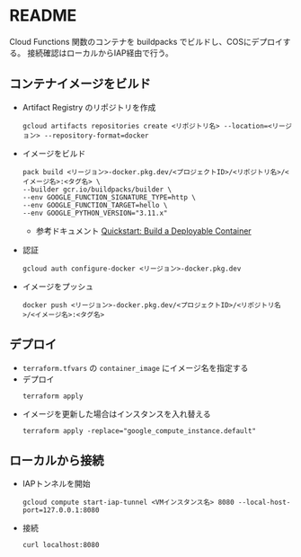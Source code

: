 # README

Cloud Functions 関数のコンテナを buildpacks でビルドし、COSにデプロイする。
接続確認はローカルからIAP経由で行う。

## コンテナイメージをビルド

* Artifact Registry のリポジトリを作成
  ```
  gcloud artifacts repositories create <リポジトリ名> --location=<リージョン> --repository-format=docker
  ```
* イメージをビルド
  ```
  pack build <リージョン>-docker.pkg.dev/<プロジェクトID>/<リポジトリ名>/<イメージ名>:<タグ名> \
  --builder gcr.io/buildpacks/builder \
  --env GOOGLE_FUNCTION_SIGNATURE_TYPE=http \
  --env GOOGLE_FUNCTION_TARGET=hello \
  --env GOOGLE_PYTHON_VERSION="3.11.x"
  ```
  * 参考ドキュメント
    [Quickstart: Build a Deployable Container](https://github.com/GoogleCloudPlatform/functions-framework-python?tab=readme-ov-file#quickstart-build-a-deployable-container)

* 認証
  ```
  gcloud auth configure-docker <リージョン>-docker.pkg.dev
  ```
* イメージをプッシュ
  ```
  docker push <リージョン>-docker.pkg.dev/<プロジェクトID>/<リポジトリ名>/<イメージ名>:<タグ名>
  ```

## デプロイ

* `terraform.tfvars` の `container_image` にイメージ名を指定する
* デプロイ
  ```
  terraform apply
  ```
* イメージを更新した場合はインスタンスを入れ替える
  ```
  terraform apply -replace="google_compute_instance.default"
  ```

## ローカルから接続

* IAPトンネルを開始
  ```
  gcloud compute start-iap-tunnel <VMインスタンス名> 8080 --local-host-port=127.0.0.1:8080
  ```
* 接続
  ```
  curl localhost:8080
  ```
